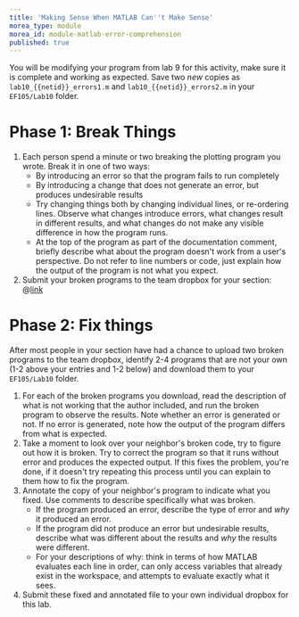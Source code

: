 ```yaml
---
title: 'Making Sense When MATLAB Can''t Make Sense'
morea_type: module
morea_id: module-matlab-error-comprehension
published: true
---
```

You will be modifying your program from lab 9 for this activity, make sure it is complete and working as expected. Save two *new* copies as
`lab10_{{netid}}_errors1.m` and `lab10_{{netid}}_errors2.m` in your `EF105/Lab10` folder.

# Phase 1: Break Things

1. Each person spend a minute or two breaking the plotting program you wrote. Break it in one of two ways:
   - By introducing an error so that the program fails to run completely
   - By introducing a change that does not generate an error, but produces undesirable results
   - Try changing things both by changing individual lines, or
     re-ordering lines. Observe what changes introduce errors, what
     changes result in different results, and what changes do not make
     any visible difference in how the program runs.
   - At the top of the program as part of the documentation comment, briefly describe what about the program doesn't work from a user's perspective. Do not refer to line numbers or code, just explain how the output of the program is not what you expect.  
2. Submit your broken programs to the team dropbox for your section: @[link](dropbox/Lab10t)


# Phase 2: Fix things

After most people in your section have had a chance to upload two
broken programs to the team dropbox, identify 2-4 programs that are
not your own (1-2 above your entries and 1-2 below) and download them
to your `EF105/Lab10` folder.

1. For each of the broken programs you download, read the description
   of what is not working that the author included, and run the broken
   program to observe the results. Note whether an error is generated
   or not. If no error is generated, note how the output of the
   program differs from what is expected.
2. Take a moment to look over your neighbor's broken code, try to
   figure out how it is broken. Try to correct the program so that it
   runs without error and produces the expected output. If this fixes
   the problem, you're done, if it doesn't try repeating this process
   until you can explain to them how to fix the program.
4. Annotate the copy of your neighbor's program to indicate what you
   fixed. Use comments to describe specifically what was broken.
   - If the program produced an error, describe the type of error and *why* it produced an error. 
   - If the program did not produce an error but undesirable results, describe what was different about the results and *why* the results were different. 
   - For your descriptions of why: think in terms of how MATLAB
     evaluates each line in order, can only access variables that
     already exist in the workspace, and attempts to evaluate exactly
     what it sees.
5. Submit these fixed and annotated file to your own individual dropbox for this lab.
